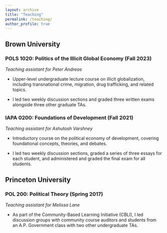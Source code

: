 ```yaml
---
layout: archive
title: "Teaching"
permalink: /teaching/
author_profile: true
---
```


## Brown University

### POLS 1020: Politics of the Illicit Global Economy (Fall 2023)

*Teaching assistant for Peter Andreas*

- Upper-level undergraduate lecture course on illicit globalization, including transnational crime, migration, drug trafficking, and related topics. 

- I led two weekly discussion sections and graded three written exams alongside three other graduate TAs.

### IAPA 0200: Foundations of Development (Fall 2021)

*Teaching assistant for Ashutosh Varshney*


- Introductory course on the political economy of development, covering foundational concepts, theories, and debates. 

- I led two weekly discussion sections, graded a series of three essays for each student, and administered and graded the final exam for all students.

## Princeton University 

### POL 200: Political Theory (Spring 2017)

*Teaching assistant for Melissa Lane*

- As part of the Community-Based Learning Initiative (CBLI), I led discussion groups with community course auditors and students from an A.P. Government class with two other undergraduate TAs.

